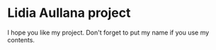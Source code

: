 # Lidia Aullana project
I hope you like my project.
Don't forget to put my name if you use my contents.
